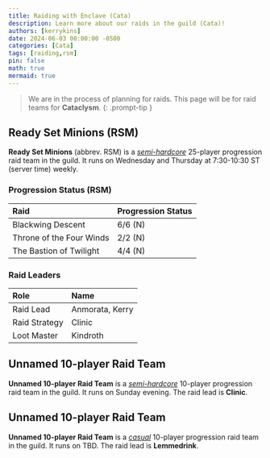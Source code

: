 ```yaml
---
title: Raiding with Enclave (Cata)
description: Learn more about our raids in the guild (Cata)!
authors: [kerrykins]
date: 2024-06-03 00:00:00 -0500
categories: [Cata]
tags: [raiding,rsm]
pin: false
math: true
mermaid: true
---
```


> We are in the process of planning for raids. This page will be for raid teams for **Cataclysm**. 
{: .prompt-tip }

## Ready Set Minions (RSM)

**Ready Set Minions** (abbrev. RSM) is a *[semi-hardcore](https://enclavewow.github.io/posts/raidtype/#semi-hardcore)* 25-player progression raid team in the guild. It runs on Wednesday and Thursday at 7:30-10:30 ST (server time) weekly.

### Progression Status (RSM)

| Raid               | Progression Status         |
| :--------------------------- | :--------------- |
| Blackwing Descent | 6/6 (N) |
| Throne of the Four Winds | 2/2 (N) |
| The Bastion of Twilight | 4/4 (N) |

### Raid Leaders

| Role            | Name         |
| :--------------------------- | :--------------- |
| Raid Lead    | Anmorata, Kerry |
| Raid Strategy       | Clinic  |
| Loot Master       | Kindroth  |

## Unnamed 10-player Raid Team

**Unnamed 10-player Raid Team** is a *[semi-hardcore](https://enclavewow.github.io/posts/raidtype/#semi-hardcore)* 10-player progression raid team in the guild. It runs on Sunday evening. The raid lead is **Clinic**. 

## Unnamed 10-player Raid Team

**Unnamed 10-player Raid Team** is a *[casual](https://enclavewow.github.io/posts/raidtype/#casual)* 10-player progression raid team in the guild. It runs on TBD. The raid lead is **Lemmedrink**. 
